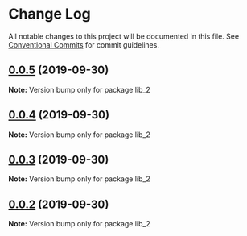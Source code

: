 # Change Log

All notable changes to this project will be documented in this file.
See [Conventional Commits](https://conventionalcommits.org) for commit guidelines.

## [0.0.5](https://github.com/sam-asatryan/learn-lerna/compare/v0.0.4...v0.0.5) (2019-09-30)

**Note:** Version bump only for package lib_2





## [0.0.4](https://github.com/sam-asatryan/learn-lerna/compare/v0.0.3...v0.0.4) (2019-09-30)

**Note:** Version bump only for package lib_2





## [0.0.3](https://github.com/sam-asatryan/learn-lerna/compare/v0.0.2...v0.0.3) (2019-09-30)

**Note:** Version bump only for package lib_2





## [0.0.2](https://github.com/sam-asatryan/learn-lerna/compare/v0.0.1...v0.0.2) (2019-09-30)

**Note:** Version bump only for package lib_2
